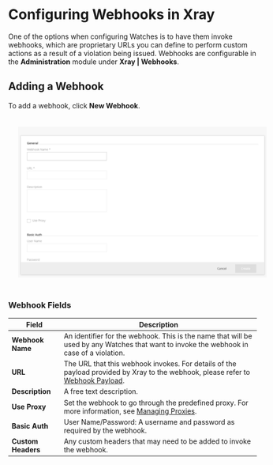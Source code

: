 # Configuring Webhooks in Xray

One of the options when configuring Watches is to have them invoke webhooks, which are proprietary URLs you can define to perform custom actions as a result of a violation being issued. Webhooks are configurable in the **Administration** module under **Xray | Webhooks**.

## Adding a Webhook

To add a webhook, click **New Webhook**.

<img src="../../.gitbook/assets/webhook-image.png" alt="DB Sync" style="margin: 20px">


### Webhook Fields

| Field                  | Description                                                                                      |
|------------------------|--------------------------------------------------------------------------------------------------|
| **Webhook Name**       | An identifier for the webhook. This is the name that will be used by any Watches that want to invoke the webhook in case of a violation. |
| **URL**                | The URL that this webhook invokes. For details of the payload provided by Xray to the webhook, please refer to [Webhook Payload](#). |
| **Description**        | A free text description.                                                                         |
| **Use Proxy**          | Set the webhook to go through the predefined proxy. For more information, see [Managing Proxies](#). |
| **Basic Auth**         | User Name/Password: A username and password as required by the webhook.                         |
| **Custom Headers**     | Any custom headers that may need to be added to invoke the webhook.                              |